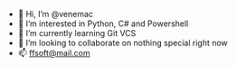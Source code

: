 - 👋 Hi, I’m @venemac
- 👀 I’m interested in Python, C# and Powershell
- 🌱 I’m currently learning Git VCS
- 💞️ I’m looking to collaborate on nothing special right now
- 📫 ffsoft@mail.com
<!---
venemac/venemac is a ✨ special ✨ repository because its `README.md` (this file) appears on your GitHub profile.
You can click the Preview link to take a look at your changes.
--->
